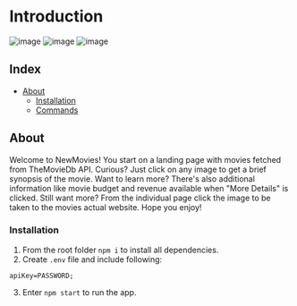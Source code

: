 # Introduction
![image](https://user-images.githubusercontent.com/89957250/189068392-1fefce89-b44c-4765-b9e4-7703d362d063.png)
![image](https://user-images.githubusercontent.com/89957250/189068679-6b184313-c3be-4aba-95bd-f257286787ce.png)
![image](https://user-images.githubusercontent.com/89957250/189068806-267930e6-d659-4f80-9972-6ad746460a40.png)


## Index

- [About](#about)
  - [Installation](#installation)
  - [Commands](#commands)

## About
Welcome to NewMovies! You start on a landing page with movies fetched from TheMovieDb API. Curious? Just click on any image to get a brief synopsis of the movie. Want to learn more? There's also additional information like movie budget and revenue available when "More Details" is clicked. Still want more? From the individual page click the image to be taken to the movies actual website. Hope you enjoy!

### Installation
1. From the root folder `npm i` to install all dependencies.
2. Create `.env` file and include following:
```
apiKey=PASSWORD;
```
3. Enter `npm start` to run the app.
